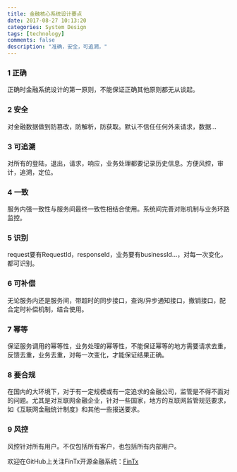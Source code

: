```yaml
---
title: 金融核心系统设计要点
date: 2017-08-27 10:13:20
categories: System Design
tags: [technology]
comments: false
description: "准确，安全，可追溯，"
---
```

### 1 正确
正确时金融系统设计的第一原则，不能保证正确其他原则都无从谈起。

### 2 安全
对金融数据做到防篡改，防解析，防获取。默认不信任任何外来请求，数据...

### 3 可追溯
对所有的登陆，退出，请求，响应，业务处理都要记录历史信息。方便风控，审计，追溯，定位。

### 4 一致
服务内强一致性与服务间最终一致性相结合使用。系统间完善对账机制与业务环路监控。

### 5 识别
request要有RequestId，responseId，业务要有businessId...，对每一次变化，都可识别。

### 6 可补偿
无论服务内还是服务间，带超时的同步接口，查询/异步通知接口，撤销接口，配合定时补偿机制，结合使用。

### 7 幂等
保证服务调用的幂等性，业务处理的幂等性，不能保证幂等的地方需要请求去重，反馈去重，业务去重，对每一次变化，才能保证结果正确。

### 8 要合规
在国内的大环境下，对于有一定规模或有一定追求的金融公司，监管是不得不面对的问题。尤其是对互联网金融企业，针对一些国家，地方的互联网监管规范要求，如《互联网金融统计制度》和其他一些报送要求。

### 9 风控
风控针对所有用户。不仅包括所有客户，也包括所有内部用户。

欢迎在GitHub上关注FinTx开源金融系统：[FinTx](https://github.com/fintx)
